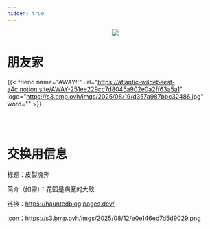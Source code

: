 ```yaml
---
hidden: true
---
```


<center><img src="https://s3.bmp.ovh/imgs/2025/08/12/46d026b396bb06e3.png"></center>

# 朋友家

<div class="flink" id="article-container">
<div class="friend-list-div" >

{{< friend name="AWAY!!" url="https://atlantic-wildebeest-a4c.notion.site/AWAY-251ee229cc7d8045a902e0a2ff63a5a1" logo="https://s3.bmp.ovh/imgs/2025/08/19/d357a987bbc32486.jpg" word="" >}}

</div>
</div>

<br/><br/>

# 交换用信息

标题：皮裂魂奔

简介（如需）：花园是病魔的大敌

链接：https://hauntedblog.pages.dev/

icon：https://s3.bmp.ovh/imgs/2025/08/12/e0e146ed7d5d9029.png

<br/>
